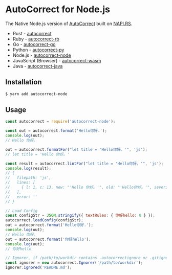 # AutoCorrect for Node.js

The Native Node.js version of [AutoCorrect](https://github.com/huacnlee/autocorrect) built on [NAPI.RS](https://napi.rs).

- Rust - [autocorrect](https://github.com/huacnlee/autocorrect)
- Ruby - [autocorrect-rb](https://github.com/huacnlee/autocorrect/tree/main/autocorrect-rb)
- Go - [autocorrect-go](https://github.com/longbridgeapp/autocorrect)
- Python - [autocorrect-py](https://github.com/huacnlee/autocorrect/tree/main/autocorrect-py)
- Node.js - [autocorrect-node](https://github.com/huacnlee/autocorrect/tree/main/autocorrect-node)
- JavaScript (Browser) - [autocorrect-wasm](https://github.com/huacnlee/autocorrect/tree/main/autocorrect-wasm)
- Java - [autocorrect-java](https://github.com/huacnlee/autocorrect/tree/main/autocorrect-java)

## Installation

```bash
$ yarn add autocorrect-node
```

## Usage

```js
const autocorrect = require('autocorrect-node');

const out = autocorrect.format('Hello你好.');
console.log(out);
// Hello 你好。

out = autocorrect.formatFor("let title = 'Hello你好。'", 'js');
// let title = 'Hello 你好。'

const result = autocorrect.lintFor("let title = 'Hello你好。'", 'js');
console.log(result);
// {
//   filepath: 'js',
//   lines: [
//     { l: 1, c: 13, new: "'Hello 你好。'", old: "'Hello你好。'", severity: 1 }
//   ],
//   error: ''
// }

// Load Config
const configStr = JSON.stringify({ textRules: { 你好hello: 0 } });
autocorrect.loadConfig(configStr);
out = autocorrect.format('Hello你好.');
console.log(out);
// Hello 你好。
out = autocorrect.format('你好hello');
console.log(out);
// 你好hello

// Ignorer, if /path/to/workdir contains .autocorrectignore or .gitignore
const ignorer = new autocorrect.Ignorer('/path/to/workdir');
ignorer.ignored('README.md');
```
